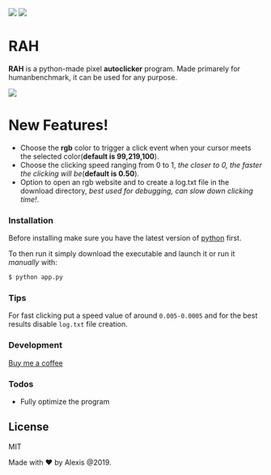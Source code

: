 [![](https://img.shields.io/badge/version-1.0-green)]()
[![](https://img.shields.io/badge/build-prototype-orange)]()

# RAH

**RAH** is a python-made pixel **autoclicker** program. Made primarely for humanbenchmark, it can be used for any purpose.

![](https://i.imgur.com/W5Nkhfl_d.jpg?maxwidth=640&shape=thumb&fidelity=medium)

# New Features!

  - Choose the **rgb** color to trigger a click event when your cursor meets the selected color(**default is 99,219,100**).
  - Choose the clicking speed ranging from 0 to 1, *the closer to 0, the faster the clicking will be*(**default is 0.50**).
  - Option to open an rgb website and to create a log.txt file in the download directory, *best used for debugging, can slow down clicking time!*.

### Installation
Before installing make sure you have the latest version of [python](https://www.python.org/downloads/) first.

To then run it simply download the executable and launch it or run it *manually* with:

```sh
$ python app.py
```
### Tips
For fast clicking put a speed value of around `0.005-0.0005` and for the best results disable `log.txt` file creation.

### Development

[Buy me a coffee](https://www.buymeacoffee.com/)

### Todos

 - Fully optimize the program

License
----

MIT

Made with ❤️ by Alexis @2019.
